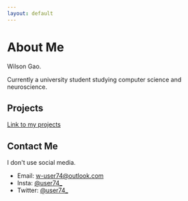 ```yaml
---
layout: default
---
```


# About Me

Wilson Gao.

Currently a university student studying computer science and neuroscience.

## Projects

[Link to my projects](./projects/)

## Contact Me

I don't use social media.

* Email: w-user74@outlook.com
* Insta: [@user74\_](https://www.instagram.com/user74_/)
* Twitter: [@user74\_](https://twitter.com/user74_/)
